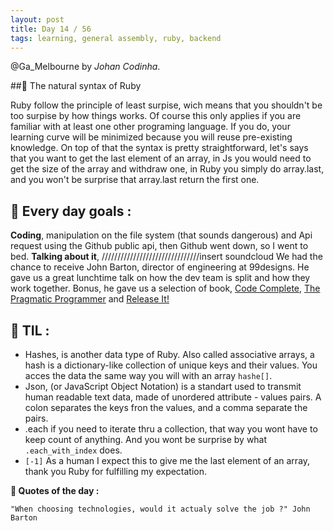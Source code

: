 ```yaml
---
layout: post
title: Day 14 / 56
tags: learning, general assembly, ruby, backend
---
```

@Ga_Melbourne by *Johan Codinha*.

##:gem: The natural syntax of Ruby

Ruby follow the principle of least surpise, wich means that you shouldn't be too surpise by how things works. Of course this only applies if you are familiar with at least one other programing language. If you do, your learning curve will be minimized because you will reuse pre-existing knowledge. On top of that the syntax is pretty straightforward, let's says that you want to get the last element of an array, in Js you would need to get the size of the array and withdraw one, in Ruby you simply do array.last, and you won't be surprise that array.last return the first one.

## :dart: Every day goals :  

**Coding**, manipulation on the file system (that sounds dangerous) and Api request using the Github public api, then Github went down, so I went to bed.
**Talking about it**, ///////////////////////////////insert soundcloud
We had the chance to receive John Barton, director of engineering at 99designs. He gave us a great lunchtime talk on how the dev team is split and how they work together. Bonus, he gave us a selection of book, [Code Complete](http://www.stevemcconnell.com/cc.htm), [The Pragmatic Programmer](https://en.wikipedia.org/wiki/The_Pragmatic_Programmer) and [Release It!](https://pragprog.com/book/mnee/release-it)

## :book: TIL :

- Hashes, is another data type of Ruby. Also called associative arrays, a hash is a dictionary-like collection of unique keys and their values. You acces the data the same way you will with an array `hashe[]`.
- Json, (or JavaScript Object Notation) is a standart used to transmit human readable text data, made of unordered attribute - values pairs. A colon separates the keys fron the values, and a comma separate the pairs.
- .each if you need to iterate thru a collection, that way you wont have to keep count of anything. And you wont be surprise by what `.each_with_index` does.
- `[-1]` As a human I expect this to give me the last element of an array, thank you Ruby for fulfilling my expectation.

**:shell: Quotes of the day :**  

`"When choosing technologies, would it actualy solve the job ?" John Barton `